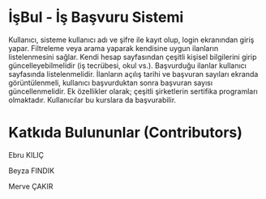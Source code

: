 # İşBul - İş Başvuru Sistemi

Kullanıcı, sisteme kullanıcı adı ve şifre ile kayıt olup, login ekranından giriş yapar. Filtreleme veya arama yaparak kendisine uygun ilanların listelenmesini sağlar. Kendi hesap sayfasından çeşitli kişisel bilgilerini girip güncelleyebilmelidir (iş tecrübesi, okul vs.). Başvurduğu ilanlar kullanıcı sayfasında listelenmelidir. İlanların açılış tarihi ve başvuran sayıları ekranda görüntülenmeli, kullanıcı başvurduktan sonra başvuran sayısı güncellenmelidir. Ek özellikler olarak; çeşitli şirketlerin sertifika programları olmaktadır. Kullanıcılar bu kurslara da başvurabilir. 

# Katkıda Bulununlar (Contributors)

Ebru KILIÇ 

Beyza FINDIK 

Merve ÇAKIR 
